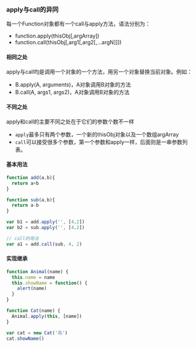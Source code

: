 ### apply与call的异同

每一个Function对象都有一个call与apply方法，语法分别为：

* function.apply(thisObj[,argArray])
* function.call(thisObj[,arg1[,arg2[,...argN]]])

#### 相同之处

apply与call均是调用一个对象的一个方法，用另一个对象替换当前对象。例如：

* B.apply(A, arguments)，A对象调用B对象的方法
* B.call(A, args1, args2)，A对象调用B对象的方法

#### 不同之处

apply和call的主要不同之处在于它们的参数个数不一样

* `apply`最多只有两个参数，一个新的thisObj对象以及一个数组argArray
* `call`可以接受很多个参数，第一个参数和apply一样，后面则是一串参数列表。


#### 基本用法
```js
function add(a,b){
  return a+b
}

function sub(a,b){
  return a-b
}

var b1 = add.apply('', [4,2])
var b2 = sub.apply('', [4,2])

// call的用法
var a1 = add.call(sub, 4, 2)
```

#### 实现继承
```js
function Animal(name) {
  this.name = name
  this.showName = function() {
    alert(name)
  }
}

function Cat(name) {
  Animal.apply(this, [name])
}

var cat = new Cat('鸟')
cat.showName()
```

